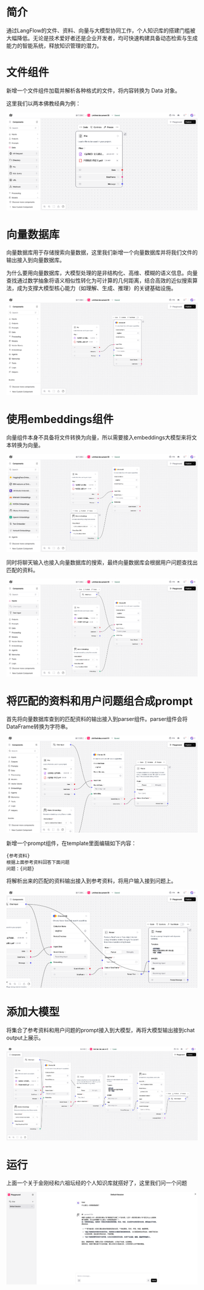 # 简介

通过LangFlow的文件、资料、向量与大模型协同工作，个人知识库的搭建门槛被大幅降低。无论是技术爱好者还是企业开发者，均可快速构建具备动态检索与生成能力的智能系统，释放知识管理的潜力。

# 文件组件

新增一个文件组件加载并解析各种格式的文件，将内容转换为 Data 对象。

这里我们以两本佛教经典为例：

![](./img/文件.png)

# 向量数据库

向量数据库用于存储搜索向量数据，这里我们新增一个向量数据库并将我们文件的输出接入到向量数据库。

为什么要用向量数据库，大模型处理的是非结构化、高维、模糊的语义信息。向量查找通过数学抽象将语义相似性转化为可计算的几何距离，结合高效的近似搜索算法，成为支撑大模型核心能力（如理解、生成、推理）的关键基础设施。

![](./img/向量数据库.png)

# 使用embeddings组件

向量组件本身不具备将文件转换为向量，所以需要接入embeddings大模型来将文本转换为向量。

![](./img/embeddings.png)

同时将聊天输入也接入向量数据库的搜索，最终向量数据库会根据用户问题查找出匹配的资料。

![](./img/input.png)

# 将匹配的资料和用户问题组合成prompt

首先将向量数据库查到的匹配资料的输出接入到parser组件。parser组件会将DataFrame转换为字符串。

![](./img/parser.png)

新增一个prompt组件，在template里面编辑如下内容：

```
{参考资料}
根据上面参考资料回答下面问题
问题：{问题}
```

将解析出来的匹配的资料输出接入到参考资料，将用户输入接到问题上。

![](./img/prompt.png)

# 添加大模型

将集合了参考资料和用户问题的prompt接入到大模型，再将大模型输出接到chat output上展示。

![](./img/ollama.png)

# 运行

上面一个关于金刚经和六祖坛经的个人知识库就搭好了，这里我们问一个问题

![](./img/test.png)
